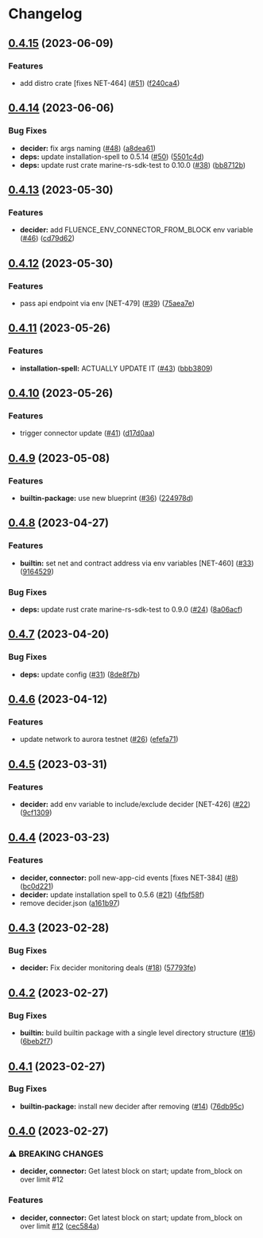 # Changelog

## [0.4.15](https://github.com/fluencelabs/decider/compare/connector-v0.4.14...connector-v0.4.15) (2023-06-09)


### Features

* add distro crate [fixes NET-464]  ([#51](https://github.com/fluencelabs/decider/issues/51)) ([f240ca4](https://github.com/fluencelabs/decider/commit/f240ca4fc1f63e36e7a85b72ced098dc1fe28ed4))

## [0.4.14](https://github.com/fluencelabs/decider/compare/connector-v0.4.13...connector-v0.4.14) (2023-06-06)


### Bug Fixes

* **decider:** fix args naming ([#48](https://github.com/fluencelabs/decider/issues/48)) ([a8dea61](https://github.com/fluencelabs/decider/commit/a8dea61d5b2f706c71e04371990dd4e0f4562655))
* **deps:** update installation-spell to 0.5.14 ([#50](https://github.com/fluencelabs/decider/issues/50)) ([5501c4d](https://github.com/fluencelabs/decider/commit/5501c4def4d75ba374e24254b1b0050f99717b4e))
* **deps:** update rust crate marine-rs-sdk-test to 0.10.0 ([#38](https://github.com/fluencelabs/decider/issues/38)) ([bb8712b](https://github.com/fluencelabs/decider/commit/bb8712b7504235bae00d76a22eba5970d86a8dbd))

## [0.4.13](https://github.com/fluencelabs/decider/compare/connector-v0.4.12...connector-v0.4.13) (2023-05-30)


### Features

* **decider:** add FLUENCE_ENV_CONNECTOR_FROM_BLOCK env variable ([#46](https://github.com/fluencelabs/decider/issues/46)) ([cd79d62](https://github.com/fluencelabs/decider/commit/cd79d62f461609cbd3a92afcc6ffd02e0225c5c7))

## [0.4.12](https://github.com/fluencelabs/decider/compare/connector-v0.4.11...connector-v0.4.12) (2023-05-30)


### Features

* pass api endpoint via env [NET-479] ([#39](https://github.com/fluencelabs/decider/issues/39)) ([75aea7e](https://github.com/fluencelabs/decider/commit/75aea7e8dc6e4d098ff1efe48d700006677a19bb))

## [0.4.11](https://github.com/fluencelabs/decider/compare/connector-v0.4.10...connector-v0.4.11) (2023-05-26)


### Features

* **installation-spell:** ACTUALLY UPDATE IT ([#43](https://github.com/fluencelabs/decider/issues/43)) ([bbb3809](https://github.com/fluencelabs/decider/commit/bbb3809eb414363fd9a93727c05a69c2c98b7fd0))

## [0.4.10](https://github.com/fluencelabs/decider/compare/connector-v0.4.9...connector-v0.4.10) (2023-05-26)


### Features

* trigger connector update ([#41](https://github.com/fluencelabs/decider/issues/41)) ([d17d0aa](https://github.com/fluencelabs/decider/commit/d17d0aa1d6c6fd7e0787f4d3b074a66b6fe2f00b))

## [0.4.9](https://github.com/fluencelabs/decider/compare/connector-v0.4.8...connector-v0.4.9) (2023-05-08)


### Features

* **builtin-package:** use new blueprint ([#36](https://github.com/fluencelabs/decider/issues/36)) ([224978d](https://github.com/fluencelabs/decider/commit/224978d3e22137447d751ce416f465dd41172182))

## [0.4.8](https://github.com/fluencelabs/decider/compare/connector-v0.4.7...connector-v0.4.8) (2023-04-27)


### Features

* **builtin:** set net and contract address via env variables [NET-460] ([#33](https://github.com/fluencelabs/decider/issues/33)) ([9164529](https://github.com/fluencelabs/decider/commit/9164529d6ff9d5b7d30db11110cf8e4295e33a8c))


### Bug Fixes

* **deps:** update rust crate marine-rs-sdk-test to 0.9.0 ([#24](https://github.com/fluencelabs/decider/issues/24)) ([8a06acf](https://github.com/fluencelabs/decider/commit/8a06acf6f90ea966cfe9bed00fd7d63146cda55e))

## [0.4.7](https://github.com/fluencelabs/decider/compare/connector-v0.4.6...connector-v0.4.7) (2023-04-20)


### Bug Fixes

* **deps:** update config ([#31](https://github.com/fluencelabs/decider/issues/31)) ([8de8f7b](https://github.com/fluencelabs/decider/commit/8de8f7b4232a03f1d86046ed1445219540a5b731))

## [0.4.6](https://github.com/fluencelabs/decider/compare/connector-v0.4.5...connector-v0.4.6) (2023-04-12)


### Features

* update network to aurora testnet ([#26](https://github.com/fluencelabs/decider/issues/26)) ([efefa71](https://github.com/fluencelabs/decider/commit/efefa710c39c7cda111b4344b98782d279dede73))

## [0.4.5](https://github.com/fluencelabs/decider/compare/connector-v0.4.4...connector-v0.4.5) (2023-03-31)


### Features

* **decider:** add env variable to include/exclude decider [NET-426] ([#22](https://github.com/fluencelabs/decider/issues/22)) ([9cf1309](https://github.com/fluencelabs/decider/commit/9cf13091978a53c387e44b018e1cdaa983020175))

## [0.4.4](https://github.com/fluencelabs/decider/compare/connector-v0.4.3...connector-v0.4.4) (2023-03-23)


### Features

* **decider, connector:** poll new-app-cid events [fixes NET-384] ([#8](https://github.com/fluencelabs/decider/issues/8)) ([bc0d221](https://github.com/fluencelabs/decider/commit/bc0d22117750af0fe9eb1d9c23d247de48d6c85f))
* **decider:** update installation spell to 0.5.6 ([#21](https://github.com/fluencelabs/decider/issues/21)) ([4fbf58f](https://github.com/fluencelabs/decider/commit/4fbf58ff59e2915ca0fb6b47fa8b60578190a290))
* remove decider.json ([a161b97](https://github.com/fluencelabs/decider/commit/a161b970e5907c948c3e096336de0c07713fa33c))

## [0.4.3](https://github.com/fluencelabs/decider/compare/connector-v0.4.2...connector-v0.4.3) (2023-02-28)


### Bug Fixes

* **decider:** Fix decider monitoring deals ([#18](https://github.com/fluencelabs/decider/issues/18)) ([57793fe](https://github.com/fluencelabs/decider/commit/57793fe6e2b9b7c2b3248114282716a6b266a991))

## [0.4.2](https://github.com/fluencelabs/decider/compare/connector-v0.4.1...connector-v0.4.2) (2023-02-27)


### Bug Fixes

* **builtin:** build builtin package with a single level directory structure ([#16](https://github.com/fluencelabs/decider/issues/16)) ([6beb2f7](https://github.com/fluencelabs/decider/commit/6beb2f7e6d1304e04ad21fac8cc55a520c7ab1e2))

## [0.4.1](https://github.com/fluencelabs/decider/compare/connector-v0.4.0...connector-v0.4.1) (2023-02-27)


### Bug Fixes

* **builtin-package:** install new decider after removing ([#14](https://github.com/fluencelabs/decider/issues/14)) ([76db95c](https://github.com/fluencelabs/decider/commit/76db95cb90ca5af7691314bfdbc18b5dbc878b19))

## [0.4.0](https://github.com/fluencelabs/decider/compare/connector-v0.3.0...connector-v0.4.0) (2023-02-27)


### ⚠ BREAKING CHANGES

* **decider, connector:** Get latest block on start; update from_block on over limit #12

### Features

* **decider, connector:** Get latest block on start; update from_block on over limit [#12](https://github.com/fluencelabs/decider/issues/12) ([cec584a](https://github.com/fluencelabs/decider/commit/cec584acd97b118a8dced9d802d556a264a56117))
